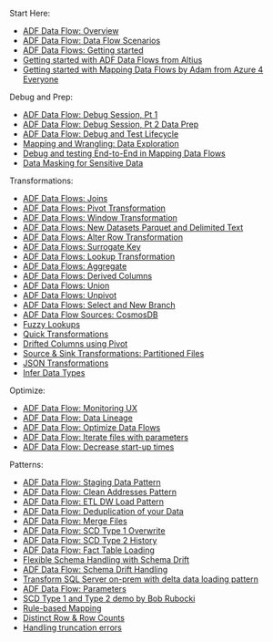 Start Here:
* [ADF Data Flow: Overview](https://www.youtube.com/watch?v=ZMG-qPqeH50)
* [ADF Data Flow: Data Flow Scenarios](https://www.youtube.com/watch?v=l-Pjii8eNBM&t=6s)
* [ADF Data Flows: Getting started](http://youtu.be/MFw7t_8tuV4)
* [Getting started with ADF Data Flows from Altius](https://www.youtube.com/watch?v=CQ1JfgZKH9s&t=981s)
* [Getting started with Mapping Data Flows by Adam from Azure 4 Everyone](https://www.youtube.com/watch?v=AUpMCRggjIM)

Debug and Prep:
* [ADF Data Flow: Debug Session, Pt 1](https://www.youtube.com/watch?v=k0YHmJc14FM)
* [ADF Data Flow: Debug Session, Pt 2 Data Prep](https://www.youtube.com/watch?v=6ezKRDgK3rE)
* [ADF Data Flow: Debug and Test Lifecycle](https://youtu.be/fktIWdJiqTk)
* [Mapping and Wrangling: Data Exploration](http://youtu.be/En1ztyh5GaA)
* [Debug and testing End-to-End in Mapping Data Flows](http://youtu.be/3ANxyvDGfjA)
* [Data Masking for Sensitive Data](https://www.youtube.com/watch?v=OFd4LeiTmfs)

Transformations:
* [ADF Data Flows: Joins](https://www.youtube.com/watch?v=zukwayEXRtg)
* [ADF Data Flows: Pivot Transformation](https://www.youtube.com/watch?v=Tua14ZQA3F8&t=34s)
* [ADF Data Flows: Window Transformation](https://www.youtube.com/watch?v=m6zgbtY5AYQ)
* [ADF Data Flows: New Datasets Parquet and Delimited Text](https://youtu.be/V_2a60j2Kjo)
* [ADF Data Flows: Alter Row Transformation](https://www.youtube.com/watch?v=4ktoohwptmQ)
* [ADF Data Flows: Surrogate Key](https://www.youtube.com/watch?v=ISpegL9CbTM)
* [ADF Data Flows: Lookup Transformation](https://www.youtube.com/watch?v=9U-0VPU2ZPU)
* [ADF Data Flows: Aggregate](http://youtu.be/jdL75xIr98I)
* [ADF Data Flows: Derived Columns](https://www.youtube.com/watch?v=FFCbU4ujCiY)
* [ADF Data Flows: Union](http://youtu.be/_Et6mg1tEr8?hd=1)
* [ADF Data Flows: Unpivot](http://youtu.be/KFYkxcpB8b0?hd=1)
* [ADF Data Flows: Select and New Branch](http://youtu.be/F9VjQ_YyRyU?hd=1)
* [ADF Data Flow Sources: CosmosDB](http://youtu.be/plp1etT2ftY?hd=1)
* [Fuzzy Lookups](http://youtu.be/7gdwExjHBbw)
* [Quick Transformations](https://www.youtube.com/watch?v=CP0TnNmaLA0)
* [Drifted Columns using Pivot](https://youtu.be/5MygzCX0wnM)
* [Source & Sink Transformations: Partitioned Files](https://www.youtube.com/watch?v=7Q-db4Qgc4M)
* [JSON Transformations](https://www.youtube.com/watch?v=yY5aB7Kdhjg)
* [Infer Data Types](https://www.youtube.com/watch?v=nJjRzlFktlA)

Optimize:
* [ADF Data Flow: Monitoring UX](https://www.youtube.com/watch?v=AYkwX6J9sII&t=4s)
* [ADF Data Flow: Data Lineage](https://www.youtube.com/watch?v=5KvqYF-y93s)
* [ADF Data Flow: Optimize Data Flows](https://www.youtube.com/watch?v=a2KtwUJngHo)
* [ADF Data Flow: Iterate files with parameters](http://youtu.be/uEgz0ptYRDM?hd=1)
* [ADF Data Flow: Decrease start-up times]()

Patterns:
* [ADF Data Flow: Staging Data Pattern](https://youtu.be/mZLKdyoL3Mo)
* [ADF Data Flow: Clean Addresses Pattern](https://youtu.be/axEYbuU3lmw)
* [ADF Data Flow: ETL DW Load Pattern](https://www.youtube.com/watch?v=7mLqwtmeQFg)
* [ADF Data Flow: Deduplication of your Data](https://www.youtube.com/watch?v=OLenvYwg__I)
* [ADF Data Flow: Merge Files](http://youtu.be/WbDTBAyYte8)
* [ADF Data Flow: SCD Type 1 Overwrite](http://youtu.be/Rz2zx5GRbrA)
* [ADF Data Flow: SCD Type 2 History](http://youtu.be/123CptslKvU)
* [ADF Data Flow: Fact Table Loading](http://youtu.be/ABG3X9pgFPQ)
* [Flexible Schema Handling with Schema Drift](https://www.youtube.com/watch?v=1vvCM29JSAs)
* [ADF Data Flow: Schema Drift Handling](https://www.youtube.com/watch?v=vSTn_aGq3C8)
* [Transform SQL Server on-prem with delta data loading pattern](https://youtu.be/IN-4v0e7UIs)
* [ADF Data Flow: Parameters](https://www.youtube.com/watch?v=vpuuQcFojt8)
* [SCD Type 1 and Type 2 demo by Bob Rubocki](https://www.youtube.com/watch?v=ps12o93VAo0)
* [Rule-based Mapping](https://youtu.be/5lf1lh1qMwU)
* [Distinct Row & Row Counts](https://youtu.be/ryYo8UFUgTI)
* [Handling truncation errors](http://youtu.be/sPpcSiKQz34)
